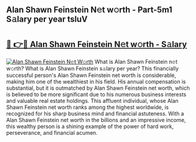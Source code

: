 ## Alan Shawn Feinstein N𝚎t w𝚘rth - Part-5m1 S𝚊lary per year tsluV

# <h2><a href="http://gc51x8.nevu.top/?p=Alan+Shawn+Feinstein">🔗 👉🔴 Alan Shawn Feinstein N𝚎t w𝚘rth - S𝚊lary</a></h2>

[![Alan Shawn Feinstein N𝚎t W𝚘rth](https://i.imgur.com/Oavwk0R.jpeg)](http://gc51x8.nevu.top/?p=Alan+Shawn+Feinstein)
What is Alan Shawn Feinstein n𝚎t w𝚘rth? What is Alan Shawn Feinstein s𝚊lary per year?
This financially successful person's Alan Shawn Feinstein net worth is considerable, making him one of the wealthiest in his field. His annual compensation is substantial, but it is outmatched by Alan Shawn Feinstein net worth, which is believed to be more significant due to his numerous business interests and valuable real estate holdings. This affluent individual, whose Alan Shawn Feinstein net worth ranks among the highest worldwide, is recognized for his sharp business mind and financial astuteness. With a Alan Shawn Feinstein net worth in the billions and an impressive income, this wealthy person is a shining example of the power of hard work, perseverance, and financial acumen.
